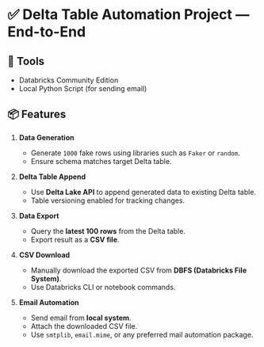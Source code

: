 # ✅ Delta Table Automation Project — End-to-End

## 🔧 Tools
- Databricks Community Edition
- Local Python Script (for sending email)

## 📦 Features

1. **Data Generation**
   - Generate `1000` fake rows using libraries such as `Faker` or `random`.
   - Ensure schema matches target Delta table.

2. **Delta Table Append**
   - Use **Delta Lake API** to append generated data to existing Delta table.
   - Table versioning enabled for tracking changes.

3. **Data Export**
   - Query the **latest 100 rows** from the Delta table.
   - Export result as a **CSV file**.

4. **CSV Download**
   - Manually download the exported CSV from **DBFS (Databricks File System)**.
   - Use Databricks CLI or notebook commands.

5. **Email Automation**
   - Send email from **local system**.
   - Attach the downloaded CSV file.
   - Use `smtplib`, `email.mime`, or any preferred mail automation package.
